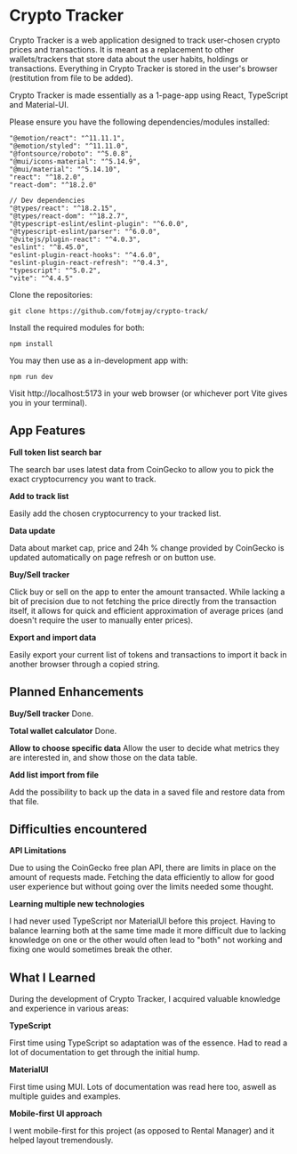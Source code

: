 # Crypto Tracker

Crypto Tracker is a web application designed to track user-chosen crypto prices and transactions. It is meant as a replacement to other wallets/trackers that store data about the user habits, holdings or transactions. Everything in Crypto Tracker is stored in the user's browser (restitution from file to be added).

Crypto Tracker is made essentially as a 1-page-app using React, TypeScript and Material-UI.

Please ensure you have the following dependencies/modules installed:

```
"@emotion/react": "^11.11.1",
"@emotion/styled": "^11.11.0",
"@fontsource/roboto": "^5.0.8",
"@mui/icons-material": "^5.14.9",
"@mui/material": "^5.14.10",
"react": "^18.2.0",
"react-dom": "^18.2.0"

// Dev dependencies
"@types/react": "^18.2.15",
"@types/react-dom": "^18.2.7",
"@typescript-eslint/eslint-plugin": "^6.0.0",
"@typescript-eslint/parser": "^6.0.0",
"@vitejs/plugin-react": "^4.0.3",
"eslint": "^8.45.0",
"eslint-plugin-react-hooks": "^4.6.0",
"eslint-plugin-react-refresh": "^0.4.3",
"typescript": "^5.0.2",
"vite": "^4.4.5"
```

Clone the repositories:

```
git clone https://github.com/fotmjay/crypto-track/
```

Install the required modules for both:

```
npm install
```

You may then use as a in-development app with:

```
npm run dev
```

Visit http://localhost:5173 in your web browser (or whichever port Vite gives you in your terminal).

## App Features

**Full token list search bar**

The search bar uses latest data from CoinGecko to allow you to pick the exact cryptocurrency you want to track.

**Add to track list**

Easily add the chosen cryptocurrency to your tracked list.

**Data update**

Data about market cap, price and 24h % change provided by CoinGecko is updated automatically on page refresh or on button use.

**Buy/Sell tracker**

Click buy or sell on the app to enter the amount transacted. While lacking a bit of precision due to not fetching the price directly from the transaction itself, it allows for quick and efficient approximation of average prices (and doesn't require the user to manually enter prices).

**Export and import data**

Easily export your current list of tokens and transactions to import it back in another browser through a copied string.

## Planned Enhancements

**Buy/Sell tracker**
Done.

**Total wallet calculator**
Done.

**Allow to choose specific data**
Allow the user to decide what metrics they are interested in, and show those on the data table.

**Add list import from file**

Add the possibility to back up the data in a saved file and restore data from that file.

## Difficulties encountered

**API Limitations**

Due to using the CoinGecko free plan API, there are limits in place on the amount of requests made. Fetching the data efficiently to allow for good user experience but without going over the limits needed some thought.

**Learning multiple new technologies**

I had never used TypeScript nor MaterialUI before this project. Having to balance learning both at the same time made it more difficult due to lacking knowledge on one or the other would often lead to "both" not working and fixing one would sometimes break the other.

## What I Learned

During the development of Crypto Tracker, I acquired valuable knowledge and experience in various areas:

**TypeScript**

First time using TypeScript so adaptation was of the essence. Had to read a lot of documentation to get through the initial hump.

**MaterialUI**

First time using MUI. Lots of documentation was read here too, aswell as multiple guides and examples.

**Mobile-first UI approach**

I went mobile-first for this project (as opposed to Rental Manager) and it helped layout tremendously.
